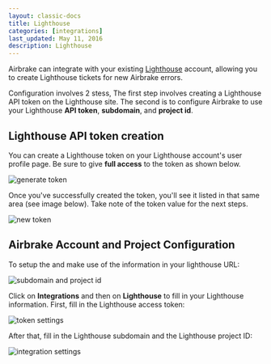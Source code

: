 ```yaml
---
layout: classic-docs
title: Lighthouse
categories: [integrations]
last_updated: May 11, 2016
description: Lighthouse
---
```


Airbrake can integrate with your existing
[Lighthouse](https://lighthouseapp.com) account, allowing you to create
Lighthouse tickets for new Airbrake errors.

Configuration involves 2 stess, The first step involves creating a Lighthouse API token on the Lighthouse site.
The second is to configure Airbrake to use your Lighthouse **API token**, **subdomain**, and **project id**.

## Lighthouse API token creation

You can create a Lighthouse token on your Lighthouse account's user profile
page. Be sure to give **full access** to the token as shown below.

![generate token](/docs/assets/img/docs/integrations/lighthouse_generate_token.png)

Once you've successfully created the token, you'll see it listed in that same
area (see image below). Take note of the token value for the next steps.

![new token](/docs/assets/img/docs/integrations/lighthouse_new_token.png)

## Airbrake Account and Project Configuration

To setup the and make use of the information in your lighthouse URL:

![subdomain and project id](/docs/assets/img/docs/integrations/lighthouse_subdomain_and_project_id.png)

Click on **Integrations** and then on **Lighthouse** to fill in your Lighthouse
information. First, fill in the Lighthouse access token:

![token settings](/docs/assets/img/docs/integrations/lighthouse_token_settings.png)

After that, fill in the Lighthouse subdomain and the Lighthouse project ID:

![integration settings](/docs/assets/img/docs/integrations/lighthouse_settings.png)
